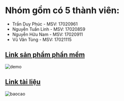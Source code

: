# Nhóm gồm có 5 thành viên:
   - Trần Duy Phúc - MSV: 17020961
   - Nguyễn Tuấn Linh - MSV: 17020859
   - Nguyễn Hữu Nam - MSV: 17020911
   - Vũ Văn Tùng - MSV: 17021115
## [Link sản phẩm phần mềm](https://bookparadiseservice.000webhostapp.com/)
![demo](https://user-images.githubusercontent.com/43350201/57583331-9fe87080-74f9-11e9-9a0d-bf8f7e5f9443.jpg)
## [Link tài liệu](https://docs.google.com/document/d/1ulHy8mqjWeYp0Nho_qiHYMxCGb5hvM7sHmgFqw_CxSs/edit?usp=sharing)
![baocao](https://user-images.githubusercontent.com/43350201/57583403-4e8cb100-74fa-11e9-8ad8-200bd6dc4307.jpg)


